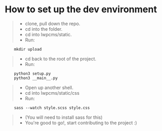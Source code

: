 # How to set up the dev environment
> * clone, pull down the repo.
> * cd into the folder.
> * cd into lwpcms/static.
> * Run:

        mkdir upload

> * cd back to the root of the project.
> * Run:

        python3 setup.py
        python3 __main__.py

> * Open up another shell.
> * cd into lwpcms/static/css
> * Run:

        sass --watch style.scss style.css

> * (You will need to install sass for this)
> * You're good to go!, start contributing to the project :)

